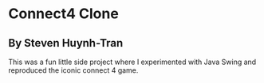 # Connect4 Clone
## By Steven Huynh-Tran

This was a fun little side project where I experimented with Java Swing and reproduced the iconic connect 4 game.
